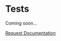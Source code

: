 # Tests

Coming soon...

<a href="https://forms.gle/2ZMtwUxg1egV8sHT8" class="btn">Request Documentation</a>